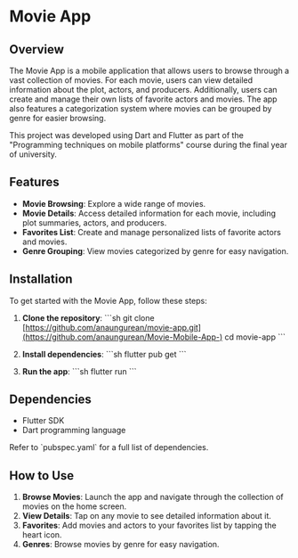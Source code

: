 # Movie App

## Overview
The Movie App is a mobile application that allows users to browse through a vast collection of movies. For each movie, users can view detailed information about the plot, actors, and producers. Additionally, users can create and manage their own lists of favorite actors and movies. The app also features a categorization system where movies can be grouped by genre for easier browsing.

This project was developed using Dart and Flutter as part of the "Programming techniques on mobile platforms" course during the final year of university.

## Features
- **Movie Browsing**: Explore a wide range of movies.
- **Movie Details**: Access detailed information for each movie, including plot summaries, actors, and producers.
- **Favorites List**: Create and manage personalized lists of favorite actors and movies.
- **Genre Grouping**: View movies categorized by genre for easy navigation.

## Installation
To get started with the Movie App, follow these steps:

1. **Clone the repository**:
   \`\`\`sh
   git clone [https://github.com/anaungurean/movie-app.git](https://github.com/anaungurean/Movie-Mobile-App-)
   cd movie-app
   \`\`\`

2. **Install dependencies**:
   \`\`\`sh
   flutter pub get
   \`\`\`

3. **Run the app**:
   \`\`\`sh
   flutter run
   \`\`\`

## Dependencies
- Flutter SDK
- Dart programming language

Refer to \`pubspec.yaml\` for a full list of dependencies.

## How to Use
1. **Browse Movies**: Launch the app and navigate through the collection of movies on the home screen.
2. **View Details**: Tap on any movie to see detailed information about it.
3. **Favorites**: Add movies and actors to your favorites list by tapping the heart icon.
4. **Genres**: Browse movies by genre for easy navigation.
